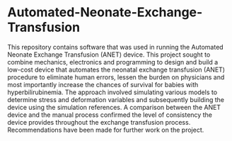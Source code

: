 # Automated-Neonate-Exchange-Transfusion

This repository contains software that was used in running the Automated Neonate Exchange Transfusion (ANET) device.
This project sought to combine mechanics, electronics and programming to design and build a low-cost device that automates the neonatal exchange transfusion (ANET) procedure to eliminate human errors, lessen the burden on physicians and most importantly increase the chances of survival for babies with hyperbilirubinemia. The approach involved simulating various models to determine stress and deformation variables and subsequently building the device using the simulation references. A comparison between the ANET device and the manual process confirmed the level of consistency the device provides throughout the exchange transfusion process. Recommendations have been made for further work on the project.
